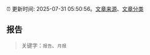 :alarm_clock: 更新时间: 2025-07-31 05:50:56。[文章来源](/README.md)、[文章分类](/TAGS.md)

## 报告


> 关键字：`报告`、`月报`



